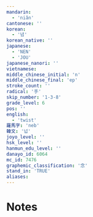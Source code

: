 ```yaml
---
mandarin:
  - 'niǎn'
cantonese: ''
korean:
  - '념'
korean_native: ''
japanese:
  - 'NEN'
  - 'JOU'
japanese_nanori: ''
vietnamese:
middle_chinese_initial: 'n'
middle_chinese_final: 'ep'
stroke_count: ''
radical: '手'
skip_number: '1-3-8'
grade_level: 6
pos: ''
english:
  - 'twist'
羅馬字: 'neb'
韓文: '넙'
joyo_level: ''
hsk_level: ''
hanmun_edu_level: ''
danayo_id: 6064
mc_id: 7476
graphemic_classification: '念'
stand_in: 'TRUE'
aliases:
---
```


# Notes
